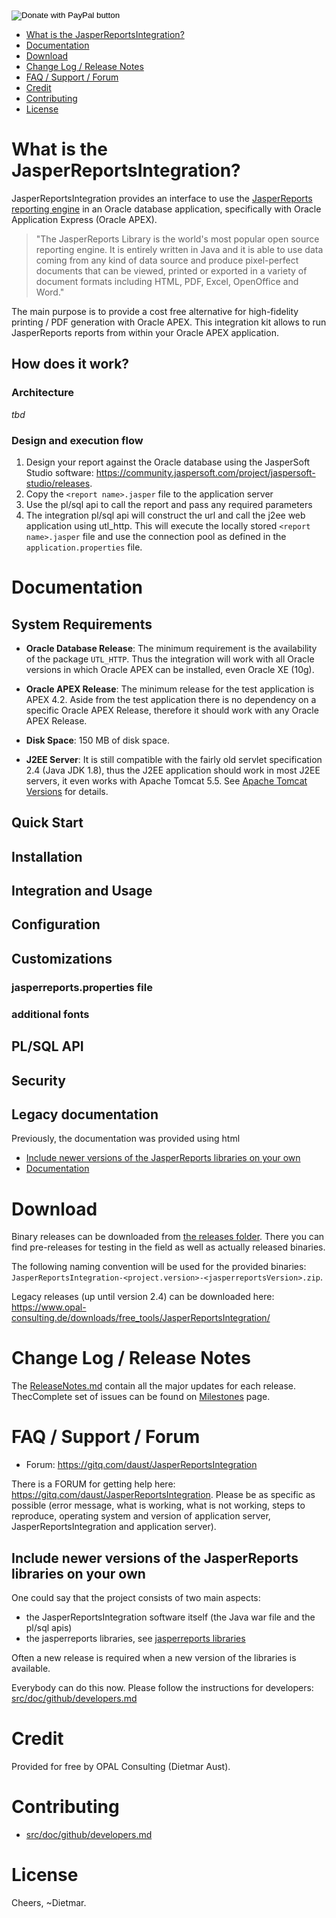 [//]: # (Infos about this file)
[//]: # (Markdown Syntax: https://guides.github.com/features/mastering-markdown/)
[//]: # (how to write a good readme for a github project: https://bulldogjob.com/news/449-how-to-write-a-good-readme-for-your-github-project)

<form action="https://www.paypal.com/cgi-bin/webscr" method="post" target="_top">
<input type="hidden" name="cmd" value="_s-xclick" />
<input type="hidden" name="hosted_button_id" value="NH8MWBUXWQ73W" />
<input type="image" src="https://www.paypalobjects.com/en_US/i/btn/btn_donate_SM.gif" border="0" name="submit" title="PayPal - The safer, easier way to pay online!" alt="Donate with PayPal button" />
<img alt="" border="0" src="https://www.paypal.com/en_DE/i/scr/pixel.gif" width="1" height="1" />
</form>

* [What is the JasperReportsIntegration?](#intro)
* [Documentation](#docs)
* [Download](#download)
* [Change Log / Release Notes](#changelog)
* [FAQ / Support / Forum](#support)
* [Credit](#credit)
* [Contributing](#contribute)
* [License](#license)

# <a name="intro"></a> What is the JasperReportsIntegration?

JasperReportsIntegration provides an interface to use the [JasperReports reporting engine](https://community.jaspersoft.com/project/jasperreports-library) in an Oracle database application, specifically with Oracle Application Express (Oracle APEX).

>"The JasperReports Library is the world's most popular open source reporting engine. It is entirely written in Java and it is able to use data coming from any kind of data source and produce pixel-perfect documents that can be viewed, printed or exported in a variety of document formats including HTML, PDF, Excel, OpenOffice and Word."

The main purpose is to provide a cost free alternative for high-fidelity printing / PDF generation with Oracle APEX. This integration kit allows to run JasperReports reports from within your Oracle APEX application. 

## How does it work?

### Architecture

*tbd*

### Design and execution flow

1. Design your report against the Oracle database using the JasperSoft Studio software: https://community.jaspersoft.com/project/jaspersoft-studio/releases. 
2. Copy the ``<report name>.jasper`` file to the application server
3. Use the pl/sql api to call the report and pass any required parameters
4. The integration pl/sql api will construct the url and call the j2ee web application using utl_http. This will execute the locally stored ``<report name>.jasper`` file and use the connection pool as defined in the ``application.properties`` file. 

# <a name="docs"></a>Documentation

## System Requirements

* **Oracle Database Release**: The minimum requirement is the availability of the package ``UTL_HTTP``. Thus the integration will work with all Oracle versions in which Oracle APEX can be installed, even Oracle XE (10g).  

* **Oracle APEX Release**: The minimum release for the test application is APEX 4.2.  Aside from the test application there is no dependency on a specific Oracle APEX Release, therefore it should work with any Oracle APEX Release.

* **Disk Space**: 150 MB of disk space.

* **J2EE Server**: It is still compatible with the fairly old servlet specification 2.4 (Java JDK 1.8), thus the J2EE application should work in most J2EE servers, it even works with Apache Tomcat 5.5. See [Apache Tomcat Versions](https://tomcat.apache.org/whichversion.html) for details. 

## Quick Start
## Installation
## Integration and Usage

## Configuration
## Customizations

### jasperreports.properties file
### additional fonts

## PL/SQL API
## Security

## Legacy documentation

Previously, the documentation was provided using html

* [Include newer versions of the JasperReports libraries on your own](#updateLibs) 
* <a href="https://daust.github.io/JasperReportsIntegration/src/doc/User-Documentation/Index-Local.html" target="_blank">Documentation</a>


# <a name="download"></a>Download

Binary releases can be downloaded from [the releases folder](releases). There you can find pre-releases for testing in the field as well as actually released binaries. 

The following naming convention will be used for the provided binaries: `JasperReportsIntegration-<project.version>-<jasperreportsVersion>.zip`.

Legacy releases (up until version 2.4) can be downloaded here: https://www.opal-consulting.de/downloads/free_tools/JasperReportsIntegration/

# <a name="changelog"></a>Change Log / Release Notes

The [ReleaseNotes.md](ReleaseNotes.md) contain all the major updates for each release. ThecComplete set of issues can be found on [Milestones](milestones?state=closed) page.

# <a name="support"></a>FAQ / Support / Forum

* Forum: https://gitq.com/daust/JasperReportsIntegration

There is a FORUM for getting help here: https://gitq.com/daust/JasperReportsIntegration. Please be as specific as possible (error message, what is working, what is not working, steps to reproduce, operating system and version of application server, JasperReportsIntegration and application server). 

## <a name="updateLibs"></a> Include newer versions of the JasperReports libraries on your own

One could say that the project consists of two main aspects: 
* the JasperReportsIntegration software itself (the Java war file and the pl/sql apis)
* the jasperreports libraries, see [jasperreports libraries](https://sourceforge.net/projects/jasperreports/files/jasperreports)

Often a new release is required when a new version of the libraries is available. 

Everybody can do this now. Please follow the instructions for developers: [src/doc/github/developers.md](src/doc/github/developers.md)

# <a name="credit"></a>Credit

Provided for free by OPAL Consulting (Dietmar Aust). 

# <a name="contribute"></a>Contributing
* [src/doc/github/developers.md](src/doc/github/developers.md)

# <a name="license"></a>License

Cheers, 
~Dietmar. 
